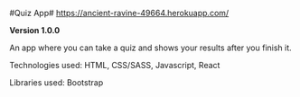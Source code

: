 #Quiz App#
https://ancient-ravine-49664.herokuapp.com/

**Version 1.0.0**

An app where you can take a quiz and shows your results after you finish it.

Technologies used: HTML, CSS/SASS, Javascript, React

Libraries used: Bootstrap
